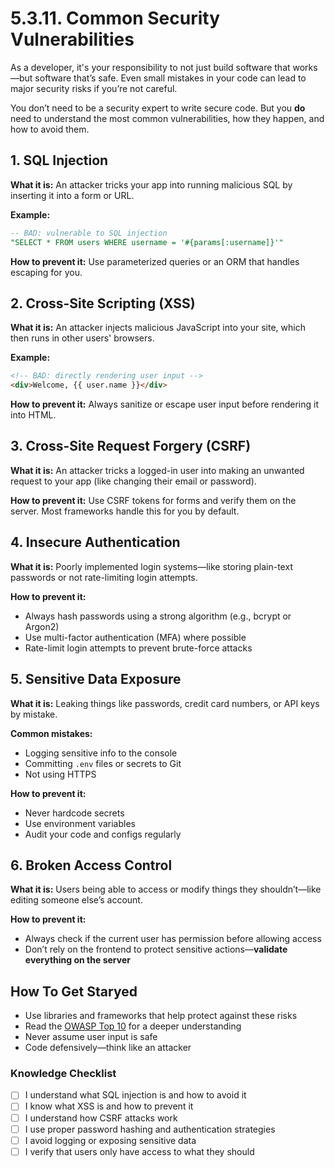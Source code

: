 # 5.3.11. Common Security Vulnerabilities

As a developer, it's your responsibility to not just build software that works—but software that’s safe. Even small mistakes in your code can lead to major security risks if you’re not careful.

You don’t need to be a security expert to write secure code. But you **do** need to understand the most common vulnerabilities, how they happen, and how to avoid them.

## 1. SQL Injection

**What it is:**
An attacker tricks your app into running malicious SQL by inserting it into a form or URL.

**Example:**

```sql
-- BAD: vulnerable to SQL injection
"SELECT * FROM users WHERE username = '#{params[:username]}'"
```

**How to prevent it:**
Use parameterized queries or an ORM that handles escaping for you.

## 2. Cross-Site Scripting (XSS)

**What it is:**
An attacker injects malicious JavaScript into your site, which then runs in other users' browsers.

**Example:**

```html
<!-- BAD: directly rendering user input -->
<div>Welcome, {{ user.name }}</div>
```

**How to prevent it:**
Always sanitize or escape user input before rendering it into HTML.

## 3. Cross-Site Request Forgery (CSRF)

**What it is:**
An attacker tricks a logged-in user into making an unwanted request to your app (like changing their email or password).

**How to prevent it:**
Use CSRF tokens for forms and verify them on the server. Most frameworks handle this for you by default.

## 4. Insecure Authentication

**What it is:**
Poorly implemented login systems—like storing plain-text passwords or not rate-limiting login attempts.

**How to prevent it:**

- Always hash passwords using a strong algorithm (e.g., bcrypt or Argon2)
- Use multi-factor authentication (MFA) where possible
- Rate-limit login attempts to prevent brute-force attacks

## 5. Sensitive Data Exposure

**What it is:**
Leaking things like passwords, credit card numbers, or API keys by mistake.

**Common mistakes:**

- Logging sensitive info to the console
- Committing `.env` files or secrets to Git
- Not using HTTPS

**How to prevent it:**

- Never hardcode secrets
- Use environment variables
- Audit your code and configs regularly

## 6. Broken Access Control

**What it is:**
Users being able to access or modify things they shouldn’t—like editing someone else’s account.

**How to prevent it:**

- Always check if the current user has permission before allowing access
- Don’t rely on the frontend to protect sensitive actions—**validate everything on the server**

## How To Get Staryed

- Use libraries and frameworks that help protect against these risks
- Read the [OWASP Top 10](https://owasp.org/www-project-top-ten/) for a deeper understanding
- Never assume user input is safe
- Code defensively—think like an attacker

### Knowledge Checklist

- [ ] I understand what SQL injection is and how to avoid it
- [ ] I know what XSS is and how to prevent it
- [ ] I understand how CSRF attacks work
- [ ] I use proper password hashing and authentication strategies
- [ ] I avoid logging or exposing sensitive data
- [ ] I verify that users only have access to what they should
